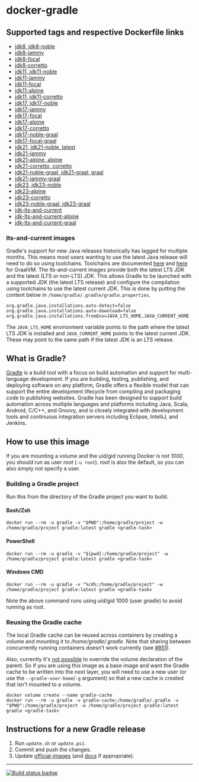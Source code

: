 # docker-gradle

## Supported tags and respective Dockerfile links

* [jdk8, jdk8-noble](https://github.com/keeganwitt/docker-gradle/blob/master/jdk8-noble/Dockerfile)
* [jdk8-jammy](https://github.com/keeganwitt/docker-gradle/blob/master/jdk8-jammy/Dockerfile)
* [jdk8-focal](https://github.com/keeganwitt/docker-gradle/blob/master/jdk8-focal/Dockerfile)
* [jdk8-corretto](https://github.com/keeganwitt/docker-gradle/blob/master/jdk8-corretto/Dockerfile)
* [jdk11, jdk11-noble](https://github.com/keeganwitt/docker-gradle/blob/master/jdk11-noble/Dockerfile)
* [jdk11-jammy](https://github.com/keeganwitt/docker-gradle/blob/master/jdk11-jammy/Dockerfile)
* [jdk11-focal](https://github.com/keeganwitt/docker-gradle/blob/master/jdk11-focal/Dockerfile)
* [jdk11-alpine](https://github.com/keeganwitt/docker-gradle/blob/master/jdk11-alpine/Dockerfile)
* [jdk11, jdk11-corretto](https://github.com/keeganwitt/docker-gradle/blob/master/jdk11-corretto/Dockerfile)
* [jdk17, jdk17-noble](https://github.com/keeganwitt/docker-gradle/blob/master/jdk17-noble/Dockerfile)
* [jdk17-jammy](https://github.com/keeganwitt/docker-gradle/blob/master/jdk17-jammy/Dockerfile)
* [jdk17-focal](https://github.com/keeganwitt/docker-gradle/blob/master/jdk17-focal/Dockerfile)
* [jdk17-alpine](https://github.com/keeganwitt/docker-gradle/blob/master/jdk17-alpine/Dockerfile)
* [jdk17-corretto](https://github.com/keeganwitt/docker-gradle/blob/master/jdk17-corretto/Dockerfile)
* [jdk17-noble-graal](https://github.com/keeganwitt/docker-gradle/blob/master/jdk17-noble-graal/Dockerfile)
* [jdk17-focal-graal](https://github.com/keeganwitt/docker-gradle/blob/master/jdk17-focal-graal/Dockerfile)
* [jdk21, jdk21-noble, latest](https://github.com/keeganwitt/docker-gradle/blob/master/jdk21-noble/Dockerfile)
* [jdk21-jammy](https://github.com/keeganwitt/docker-gradle/blob/master/jdk21-jammy/Dockerfile)
* [jdk21-alpine, alpine](https://github.com/keeganwitt/docker-gradle/blob/master/jdk21-alpine/Dockerfile)
* [jdk21-corretto, corretto](https://github.com/keeganwitt/docker-gradle/blob/master/jdk21-corretto/Dockerfile)
* [jdk21-noble-graal, jdk21-graal, graal](https://github.com/keeganwitt/docker-gradle/blob/master/jdk21-noble-graal/Dockerfile)
* [jdk21-jammy-graal](https://github.com/keeganwitt/docker-gradle/blob/master/jdk21-jammy-graal/Dockerfile)
* [jdk23, jdk23-noble](https://github.com/keeganwitt/docker-gradle/blob/master/jdk23/Dockerfile)
* [jdk23-alpine](https://github.com/keeganwitt/docker-gradle/blob/master/jdk23-alpine/Dockerfile)
* [jdk23-corretto](https://github.com/keeganwitt/docker-gradle/blob/master/jdk23-corretto/Dockerfile)
* [jdk23-noble-graal, jdk23-graal](https://github.com/keeganwitt/docker-gradle/blob/master/jdk23-noble-graal/Dockerfile)
* [jdk-lts-and-current](https://github.com/keeganwitt/docker-gradle/blob/master/jdk-lts-and-current/Dockerfile)
* [jdk-lts-and-current-alpine](https://github.com/keeganwitt/docker-gradle/blob/master/jdk-lts-and-current-alpine/Dockerfile)
* [jdk-lts-and-current-graal](https://github.com/keeganwitt/docker-gradle/blob/master/jdk-lts-and-current-graal/Dockerfile)

### lts-and-current images

Gradle's support for new Java releases historically has lagged for multiple months.
This means most users wanting to use the latest Java release will need to do so using toolchains.
Toolchains are 
documented [here](https://docs.gradle.org/current/userguide/toolchains.html) and [here](https://graalvm.github.io/native-build-tools/latest/gradle-plugin.html#configuration-toolchains) for GraalVM.
The lts-and-current images provide both the latest LTS JDK and the latest (LTS or non-LTS) JDK.
This allows Gradle to be launched with a supported JDK (the latest LTS release)
and configure the compilation using toolchains to use the latest current JDK.
This is done by putting the content below in `/home/gradle/.gradle/gradle.properties`.
```properties
org.gradle.java.installations.auto-detect=false
org.gradle.java.installations.auto-download=false
org.gradle.java.installations.fromEnv=JAVA_LTS_HOME,JAVA_CURRENT_HOME
```
The `JAVA_LTS_HOME` environment variable points to the path
where the latest LTS JDK is installed and `JAVA_CURRENT_HOME` points to the latest current JDK.
These may point to the same path if the latest JDK is an LTS release.

## What is Gradle?

[Gradle](https://gradle.org/) is a build tool with a focus on build automation and support for multi-language development. If you are building, testing, publishing, and deploying software on any platform, Gradle offers a flexible model that can support the entire development lifecycle from compiling and packaging code to publishing websites. Gradle has been designed to support build automation across multiple languages and platforms including Java, Scala, Android, C/C++, and Groovy, and is closely integrated with development tools and continuous integration servers including Eclipse, IntelliJ, and Jenkins.

## How to use this image

If you are mounting a volume and the uid/gid running Docker is not *1000*, you should run as user *root* (`-u root`).
*root* is also the default, so you can also simply not specify a user.

### Building a Gradle project

Run this from the directory of the Gradle project you want to build.

#### Bash/Zsh

`docker run --rm -u gradle -v "$PWD":/home/gradle/project -w /home/gradle/project gradle:latest gradle <gradle-task>`

#### PowerShell

`docker run --rm -u gradle -v "${pwd}:/home/gradle/project" -w /home/gradle/project gradle:latest gradle <gradle-task>`

#### Windows CMD

`docker run --rm -u gradle -v "%cd%:/home/gradle/project" -w /home/gradle/project gradle:latest gradle <gradle-task>`

Note the above command runs using uid/gid 1000 (user *gradle*) to avoid running as root.

### Reusing the Gradle cache

The local Gradle cache can be reused across containers by creating a volume and mounting it to _/home/gradle/.gradle_.
Note that sharing between concurrently running containers doesn't work currently
(see [#851](https://github.com/gradle/gradle/issues/851)).

Also, currently it's [not possible](https://github.com/moby/moby/issues/3465) to override the volume declaration of the parent.
So if you are using this image as a base image and want the Gradle cache to be written into the next layer, you will need to use a new user (or use the `--gradle-user-home`/`-g` argument) so that a new cache is created that isn't mounted to a volume.

```
docker volume create --name gradle-cache
docker run --rm -u gradle -v gradle-cache:/home/gradle/.gradle -v "$PWD":/home/gradle/project -w /home/gradle/project gradle:latest gradle <gradle-task>
```

## Instructions for a new Gradle release

1. Run `update.sh` or `update.ps1`.
1. Commit and push the changes.
1. Update [official-images](https://github.com/docker-library/official-images) (and [docs](https://github.com/docker-library/docs) if appropriate).

---
[![Build status badge](https://github.com/keeganwitt/docker-gradle/workflows/GitHub%20CI/badge.svg)](https://github.com/keeganwitt/docker-gradle/actions?query=workflow%3A%22GitHub+CI%22)
